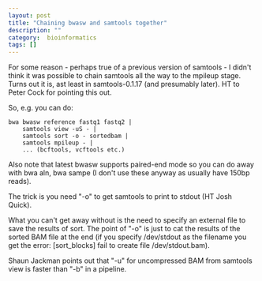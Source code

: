```yaml
---
layout: post
title: "Chaining bwasw and samtools together"
description: ""
category:  bioinformatics
tags: []
---
```



For some reason - perhaps true of a previous version of samtools - I didn't think it was possible to chain samtools all the way to the mpileup stage. Turns out it is, ast least in samtools-0.1.17 (and presumably later). HT to Peter Cock for pointing this out.

So, e.g. you can do:

	bwa bwasw reference fastq1 fastq2 |
		samtools view -uS - |
		samtools sort -o - sortedbam |
		samtools mpileup - | 
		... (bcftools, vcftools etc.)

Also note that latest bwasw supports paired-end mode so you can do away with bwa aln, bwa sampe (I don't use these anyway as usually have 150bp reads).

The trick is you need "-o" to get samtools to print to stdout (HT Josh Quick).

What you can't get away without is the need to specify an external file to save the results of sort. The point of "-o" is just to cat the results of the sorted BAM file at the end (if you specify /dev/stdout as the filename you get the error: [sort_blocks] fail to create file /dev/stdout.bam).

Shaun Jackman points out that "-u" for uncompressed BAM from samtools view is faster than "-b" in a pipeline.
